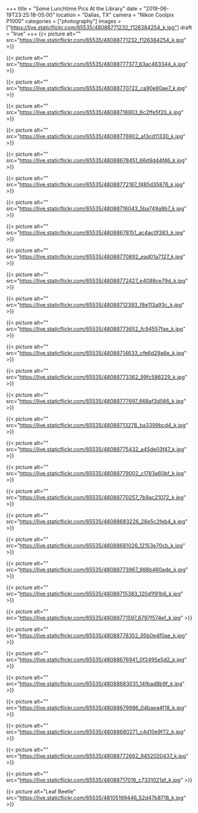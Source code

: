 +++
title = "Some Lunchtime Pics At the Library"
date = "2019-06-19T23:25:18-05:00"
location = "Dallas, TX"
camera = "Nikon Coolpix P1000"
categories = ["photography"]
images = ["https://live.staticflickr.com/65535/48088771232_f126384254_k.jpg"]
draft = "true"
+++
{{< picture alt="" src="https://live.staticflickr.com/65535/48088771232_f126384254_k.jpg" >}}
<!--more-->

{{< picture alt="" src="https://live.staticflickr.com/65535/48088777377_63ac463344_k.jpg" >}}

{{< picture alt="" src="https://live.staticflickr.com/65535/48088770722_ca90e80ae7_k.jpg" >}}

{{< picture alt="" src="https://live.staticflickr.com/65535/48088718903_6c2ffe5f20_k.jpg" >}}

{{< picture alt="" src="https://live.staticflickr.com/65535/48088776902_a13cd11330_k.jpg" >}}

{{< picture alt="" src="https://live.staticflickr.com/65535/48088678451_66d9d44f46_k.jpg" >}}

{{< picture alt="" src="https://live.staticflickr.com/65535/48088772187_f485d35876_k.jpg" >}}

{{< picture alt="" src="https://live.staticflickr.com/65535/48088716043_5ba749a9b7_k.jpg" >}}

{{< picture alt="" src="https://live.staticflickr.com/65535/48088678151_ac4ac0f383_k.jpg" >}}

{{< picture alt="" src="https://live.staticflickr.com/65535/48088770892_ead01a7127_k.jpg" >}}

{{< picture alt="" src="https://live.staticflickr.com/65535/48088772427_e4098ce79d_k.jpg" >}}

{{< picture alt="" src="https://live.staticflickr.com/65535/48088712393_f8e113a93c_k.jpg" >}}

{{< picture alt="" src="https://live.staticflickr.com/65535/48088773652_fc94557fae_k.jpg" >}}

{{< picture alt="" src="https://live.staticflickr.com/65535/48088714633_cfe6d29a6e_k.jpg" >}}
           
{{< picture alt="" src="https://live.staticflickr.com/65535/48088773362_99fc586229_k.jpg" >}}
           
{{< picture alt="" src="https://live.staticflickr.com/65535/48088777697_668af3d566_k.jpg" >}}
           
{{< picture alt="" src="https://live.staticflickr.com/65535/48088713278_ba3399bcd4_k.jpg" >}}
           
{{< picture alt="" src="https://live.staticflickr.com/65535/48088775432_a45de03f47_k.jpg" >}}

{{< picture alt="" src="https://live.staticflickr.com/65535/48088779002_c1783a60bf_k.jpg" >}}

{{< picture alt="" src="https://live.staticflickr.com/65535/48088770257_7b9ac21072_k.jpg" >}}

{{< picture alt="" src="https://live.staticflickr.com/65535/48088683226_26e5c2feb4_k.jpg" >}}

{{< picture alt="" src="https://live.staticflickr.com/65535/48088681026_12153e70cb_k.jpg" >}}

{{< picture alt="" src="https://live.staticflickr.com/65535/48088773967_988b460ade_k.jpg" >}}

{{< picture alt="" src="https://live.staticflickr.com/65535/48088715383_120d1f91b6_k.jpg" >}}

{{< picture alt="" src="https://live.staticflickr.com/65535/48088771597_6797f574ef_k.jpg" >}}

{{< picture alt="" src="https://live.staticflickr.com/65535/48088778352_95b0e4f0ae_k.jpg" >}}

{{< picture alt="" src="https://live.staticflickr.com/65535/48088676941_0f2495e5d2_k.jpg" >}}

{{< picture alt="" src="https://live.staticflickr.com/65535/48088683031_14fbad8b9f_k.jpg" >}}

{{< picture alt="" src="https://live.staticflickr.com/65535/48088679986_04baea4f18_k.jpg" >}}

{{< picture alt="" src="https://live.staticflickr.com/65535/48088680271_c4d10e9f72_k.jpg" >}}

{{< picture alt="" src="https://live.staticflickr.com/65535/48088772662_9452020437_k.jpg" >}}

{{< picture alt="" src="https://live.staticflickr.com/65535/48088717018_c7331021af_k.jpg" >}}

{{< picture alt="Leaf Beetle" src="https://live.staticflickr.com/65535/48105199446_52d47b8718_k.jpg" >}}
